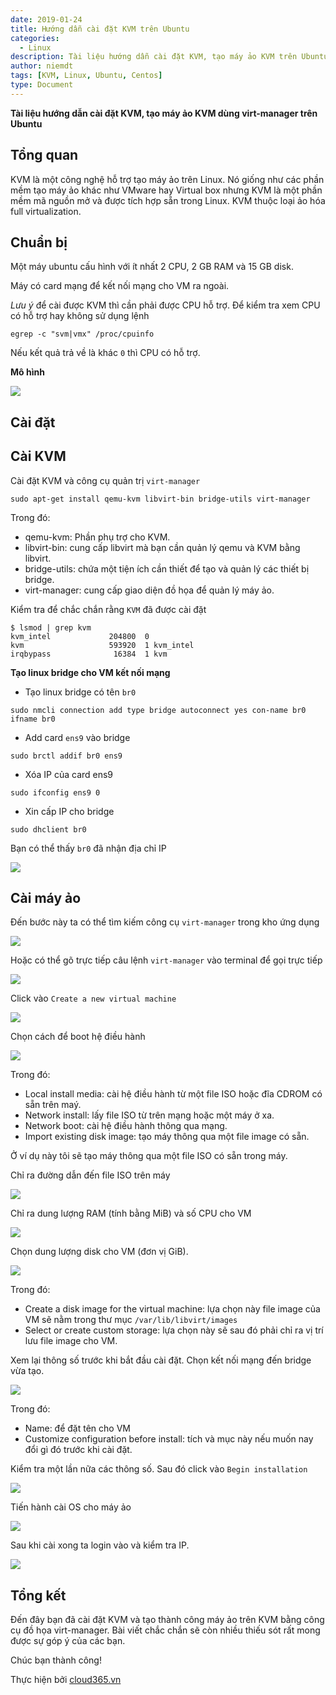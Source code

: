 ```yaml
---
date: 2019-01-24
title: Hướng dẫn cài đặt KVM trên Ubuntu
categories:
  - Linux
description: Tài liệu hướng dẫn cài đặt KVM, tạo máy ảo KVM trên Ubuntu
author: niemdt
tags: [KVM, Linux, Ubuntu, Centos]
type: Document
---
```


**Tài liệu hướng dẫn cài đặt KVM, tạo máy ảo KVM dùng virt-manager trên Ubuntu**

## Tổng quan

KVM là một công nghệ hỗ trợ tạo máy ảo trên Linux. Nó giống như các phần mềm tạo máy ảo khác như VMware hay Virtual box nhưng KVM là một phần mềm mã nguồn mở và được tích hợp sẵn trong Linux. KVM thuộc loại ảo hóa full virtualization.

## Chuẩn bị

Một máy ubuntu cấu hình với ít nhất 2 CPU, 2 GB RAM và 15 GB disk.

Máy có card mạng để kết nối mạng cho VM ra ngoài.

*Lưu ý* để cài được KVM thì cần phải được CPU hỗ trợ. Để kiểm tra xem CPU có hỗ trợ hay không sử dụng lệnh

`egrep -c "svm|vmx" /proc/cpuinfo`

Nếu kết quả trả về là khác `0` thì CPU có hỗ trợ.

**Mô hình**

![](/images/img-cai-centos-kvm-ubuntu/a7.png)

## Cài đặt

## Cài KVM

Cài đặt KVM và công cụ quản trị `virt-manager`

`sudo apt-get install qemu-kvm libvirt-bin bridge-utils virt-manager`

Trong đó:

 * qemu-kvm: Phần phụ trợ cho KVM.
 * libvirt-bin: cung cấp libvirt mà bạn cần quản lý qemu và KVM bằng libvirt.
 * bridge-utils: chứa một tiện ích cần thiết để tạo và quản lý các thiết bị bridge.
 * virt-manager: cung cấp giao diện đồ họa để quản lý máy ảo.

Kiểm tra để chắc chắn rằng `KVM` đã được cài đặt

```
$ lsmod | grep kvm
kvm_intel             204800  0
kvm                   593920  1 kvm_intel
irqbypass              16384  1 kvm
```

**Tạo linux bridge cho VM kết nối mạng**

* Tạo linux bridge có tên `br0`

`sudo nmcli connection add type bridge autoconnect yes con-name br0 ifname br0`

* Add card `ens9` vào bridge

`sudo brctl addif br0 ens9`

* Xóa IP của card ens9

`sudo ifconfig ens9 0`

* Xin cấp IP cho bridge

`sudo dhclient br0`

Bạn có thể thấy `br0` đã nhận địa chỉ IP

![](/images/img-cai-centos-kvm-ubuntu/a8.png)

## Cài máy ảo

Đến bước này ta có thể tìm kiếm công cụ `virt-manager` trong kho ứng dụng

![](/images/img-cai-kvm-ubuntu/1.png)

Hoặc có thể gõ trực tiếp câu lệnh `virt-manager` vào terminal để gọi trực tiếp 

![](/images/img-cai-kvm-ubuntu/2.png)

Click vào `Create a new virtual machine`

![](/images/img-cai-centos-kvm-ubuntu/2.png)

Chọn cách để boot hệ điều hành

![](/images/img-cai-centos-kvm-ubuntu/3.png)

Trong đó:

 * Local install media: cài hệ điều hành từ một file ISO hoặc đĩa CDROM có sẵn trên maý.
 * Network install: lấy file ISO từ trên mạng hoặc một máy ở xa.
 * Network boot: cài hệ điều hành thông qua mạng.
 * Import existing disk image: tạo máy thông qua một file image có sẵn.

Ở ví dụ này tôi sẽ tạo máy thông qua một file ISO có sẵn trong máy.

Chỉ ra đường dẫn đến file ISO trên máy

![](/images/img-cai-centos-kvm-ubuntu/4.png)

Chỉ ra dung lượng RAM (tính bằng MiB) và số CPU cho VM

![](/images/img-cai-centos-kvm-ubuntu/5.png)

Chọn dung lượng disk cho VM (đơn vị GiB).

![](/images/img-cai-centos-kvm-ubuntu/6.png)

Trong đó: 

 * Create a disk image for the virtual machine: lựa chọn này file image của VM sẽ nằm trong thư mục `/var/lib/libvirt/images`
 * Select or create custom storage: lựa chọn này sẽ sau đó phải chỉ ra vị trí lưu file image cho VM.

Xem lại thông số trước khi bắt đầu cài đặt. Chọn kết nối mạng đến bridge vừa tạo.

![](/images/img-cai-centos-kvm-ubuntu/a4.png)

Trong đó: 
 * Name: để đặt tên cho VM
 * Customize configuration before install: tích và mục này nếu muốn nay đổi gì đó trước khi cài đặt.

Kiểm tra một lần nữa các thông số. Sau đó click vào `Begin installation`

![](/images/img-cai-centos-kvm-ubuntu/a5.png)

Tiến hành cài OS cho máy ảo

![](/images/img-cai-centos-kvm-ubuntu/9.png)

Sau khi cài xong ta login vào và kiểm tra IP. 

![](/images/img-cai-centos-kvm-ubuntu/a6.png)


## Tổng kết

Đến đây bạn đã cài đặt KVM và tạo thành công máy ảo trên KVM bằng công cụ đồ họa virt-manager. Bài viết chắc chắn sẽ còn nhiều thiếu sót rất mong được sự góp ý của các bạn.

Chúc bạn thành công!

Thực hiện bởi <a href="https://cloud365.vn/" target="_blank">cloud365.vn</a>
